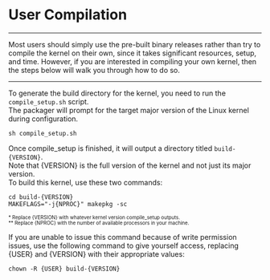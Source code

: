 # User Compilation

---

Most users should simply use the pre-built binary releases rather than try to compile
the kernel on their own, since it takes significant resources, setup, and time. However,
if you are interested in compiling your own kernel, then the steps below will walk you
through how to do so.

---

To generate the build directory for the kernel, you need to run the `compile_setup.sh` script.<br>
The packager will prompt for the target major version of the Linux kernel during configuration.

```
sh compile_setup.sh 
```

Once compile_setup is finished, it will output a directory titled `build-{VERSION}`.<br>
Note that {VERSION} is the full version of the kernel and not just its major version.<br>
To build this kernel, use these two commands: 

```
cd build-{VERSION}
MAKEFLAGS="-j{NPROC}" makepkg -sc
```

<sup><sub>\* Replace {VERSION} with whatever kernel version compile_setup outputs.<br></sub></sup>
<sup><sub>\*\* Replace {NPROC} with the number of available processors in your machine.</sub></sup>

If you are unable to issue this command because of write permission issues, use the following
command to give yourself access, replacing {USER} and {VERSION} with their appropriate values:

```
chown -R {USER} build-{VERSION}
```
